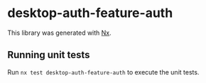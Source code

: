 # desktop-auth-feature-auth

This library was generated with [Nx](https://nx.dev).

## Running unit tests

Run `nx test desktop-auth-feature-auth` to execute the unit tests.
